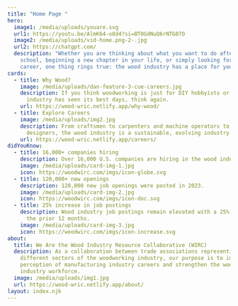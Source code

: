 ```yaml
---
title: "Home Page "
hero:
  image1: /media/uploads/youare.svg
  url1: https://youtu.be/AlmK64-o8d4?si=BT0GdNuQ6rNTG07O
  image2: /media/uploads/vid-home.png-2-.jpg
  url2: https://chatgpt.com/
  description: "Whether you are thinking about what you want to do after high
    school, beginning a new chapter in your life, or simply looking for a stable
    career, one thing rings true: the wood industry has a place for you."
cards:
  - title: Why Wood?
    image: /media/uploads/dan-feature-3-cue-careers.jpg
    description: If you think woodworking is just for DIY hobbyists or that the wood
      industry has seen its best days, think again.
    url: https://wood-wric.netlify.app/why-wood/
  - title: Explore Careers
    image: /media/uploads/img2.jpg
    description: From craftsmen to carpenters and machine operators to CAD
      designers, the wood industry is a sustainable, evolving industry.
    url: https://wood-wric.netlify.app/careers/
didYouKnow:
  - title: 16,000+ companies hiring
    description: Over 16,000 U.S. companies are hiring in the wood industry.
    image: /media/uploads/card-img-1.jpg
    icon: https://woodwirc.com/imgs/icon-globe.svg
  - title: 120,000+ new openings
    description: 120,000 new job openings were posted in 2023.
    image: /media/uploads/card-img-2.jpg
    icon: https://woodwirc.com/imgs/icon-doc.svg
  - title: 25% increase in job postings
    description: Wood industry job postings remain elevated with a 25% increase in
      the prior 12 months.
    image: /media/uploads/card-img-3.jpg
    icon: https://woodwirc.com/imgs/icon-increase.svg
about:
  title: We Are the Wood Industry Resource Collaborative (WIRC)
  description: As a collaboration between trade associations representing
    different sectors of the woodworking industry, our purpose is to improve the
    perception of manufacturing industry careers and strengthen the wood
    industry workforce.
  image: /media/uploads/img1.jpg
  url: https://wood-wric.netlify.app/about/
layout: index.njk
---
```


